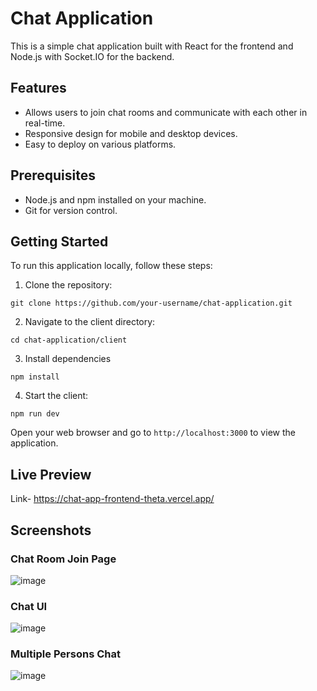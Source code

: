# Chat Application

This is a simple chat application built with React for the frontend and Node.js with Socket.IO for the backend.

## Features

- Allows users to join chat rooms and communicate with each other in real-time.
- Responsive design for mobile and desktop devices.
- Easy to deploy on various platforms.

## Prerequisites

- Node.js and npm installed on your machine.
- Git for version control.

## Getting Started

To run this application locally, follow these steps:

1. Clone the repository:
   
`git clone https://github.com/your-username/chat-application.git`

2. Navigate to the client directory:

`cd chat-application/client`

3. Install dependencies

`npm install`

4. Start the client:

`npm run dev`

Open your web browser and go to `http://localhost:3000` to view the application.

## Live Preview

Link- https://chat-app-frontend-theta.vercel.app/

## Screenshots

### Chat Room Join Page
![image](https://github.com/tarunsinghofficial/ChatApp-frontend/assets/62840625/99820114-7932-44cf-ab62-78b5880cca82)

### Chat UI
![image](https://github.com/tarunsinghofficial/ChatApp-frontend/assets/62840625/c894e437-5c0e-44a5-8c1a-6abbaa48953f)

### Multiple Persons Chat
![image](https://github.com/tarunsinghofficial/ChatApp-frontend/assets/62840625/a9342d0e-5e0e-413a-be6a-e3ef900c65ab)
